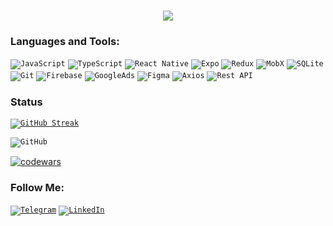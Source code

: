 <h1 align="center">
    <img src="https://readme-typing-svg.herokuapp.com/?font=Righteous&size=35&center=true&vCenter=true&width=500&height=70&duration=4000&lines=Wellcome+👋;+I'm+glad+to+see+you!;" />
</h1>

### Languages and Tools:

<code>![JavaScript](https://img.shields.io/badge/-JavaScript-090909?style=for-the-badge&logo=JavaScript)</code>
<code>![TypeScript](https://img.shields.io/badge/-TypeScript-090909?style=for-the-badge&logo=TypeScript)</code>
<code>![React Native](https://img.shields.io/badge/-REACTNATIVE-090909?style=for-the-badge&logo=React)</code>
<code>![Expo](https://img.shields.io/badge/-Expo-090909?style=for-the-badge&logo=Expo)</code>
<code>![Redux](https://img.shields.io/badge/-Redux-090909?style=for-the-badge&logo=Redux)</code>
<code>![MobX](https://img.shields.io/badge/-MobX-090909?style=for-the-badge&logo=Mobx)</code>
<code>![SQLite](https://img.shields.io/badge/-SQLite-090909?style=for-the-badge&logo=SQLite)</code>
<code>![Git](https://img.shields.io/badge/-Git-090909?style=for-the-badge&logo=Git)</code>
<code>![Firebase](https://img.shields.io/badge/-Firebase-090909?style=for-the-badge&logo=Firebase)</code>
<code>![GoogleAds](https://img.shields.io/badge/-GoogleAds-090909?style=for-the-badge&logo=GoogleAds)</code>
<code>![Figma](https://img.shields.io/badge/-Figma-090909?style=for-the-badge&logo=Figma)</code>
<code>![Axios](https://img.shields.io/badge/-Axios-090909?style=for-the-badge&logo=Axios)</code>
<code>![Rest API](https://img.shields.io/badge/-RestAPI-090909?style=for-the-badge)</code>

### Status

<code>[![GitHub Streak](https://github-readme-streak-stats.herokuapp.com?user=ReactNativeFanDev&theme=dark&hide_border=true&background=45%2C00000000%2C00000000&ring=595959&fire=fff&currStreakLabel=fff)](https://git.io/streak-stats)</code>

<code>![GitHub](https://github-readme-stats.vercel.app/api?username=ReactNativeFanDev&show_icons=true&bg_color=00000000&title_color=fff&hide_border=true&icon_color=fff&text_color=595959)</code>

[![codewars](https://www.codewars.com/users/ReactNativeFanDev/badges/large)](https://www.codewars.com/users/ReactNativeFanDev)   

### Follow Me:

<code>[![Telegram](https://img.shields.io/badge/-Telegram-090909?style=for-the-badge&logo=telegram)](https://t.me/TheMoLeRiNe)</code>
<code>[![LinkedIn](https://img.shields.io/badge/-LinkedIn-090909?style=for-the-badge&logo=LinkedIn)](https://www.linkedin.com/in/alexander-dmytrenko-673288285/)</code>

